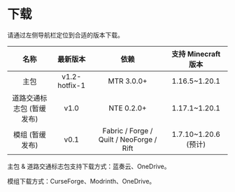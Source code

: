 # 下载

请通过左侧导航栏定位到合适的版本下载。

|           名称            |   最新版本    |                   依赖                   | 支持 Minecraft 版本  |
| :-----------------------: | :-----------: | :--------------------------------------: | :------------------: |
|           主包            | v1.2-hotfix-1 |                MTR 3.0.0+                |    1.16.5~1.20.1     |
| 道路交通标志包 (暂缓发布) |     v1.0      |                NTE 0.2.0+                |    1.17.1~1.20.1     |
|      模组 (暂缓发布)      |     v0.1      | Fabric / Forge / Quilt / NeoForge / Rift | 1.7.10~1.20.6 (预计) |

主包 & 道路交通标志包支持下载方式：蓝奏云、OneDrive。

模组下载方式：CurseForge、Modrinth、OneDrive。